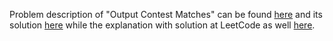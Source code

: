 Problem description of "Output Contest Matches" can be found 
[here](https://leetcode.com/problems/output-contest-matches/description/)
and its solution 
[here](https://github.com/aurimas13/Solutions-To-Problems/blob/main/LeetCode/Python%20Solutions/Output%20Contest%20Matches/output.py)
while the explanation with solution at LeetCode as well
[here](https://leetcode.com/problems/output-contest-matches/solutions/3157587/python-solution-short-well-understood/).
